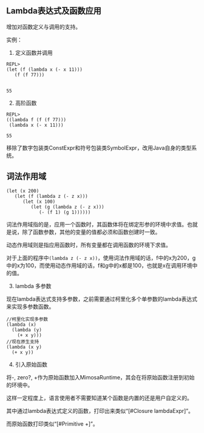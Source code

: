 ## Lambda表达式及函数应用

增加对函数定义与调用的支持。

实例：

1. 定义函数并调用

```
REPL>
(let (f (lambda x (- x 11)))
   (f (f 77)))


55
```

2. 高阶函数

```
REPL>
((lambda f (f (f 77)))
 (lambda x (- x 11)))

55
```

移除了数字包装类ConstExpr和符号包装类SymbolExpr，改用Java自身的类型系统。

## 词法作用域

```
(let (x 200)
   (let (f (lambda z (- z x)))
      (let (x 100)
         (let (g (lambda z (- z x)))
            (- (f 1) (g 1))))))
```

词法作用域指的是，应用一个函数时，其函数体将在绑定形参的环境中求值。也就是说，除了函数参数，其他的变量的值都必须和函数创建时一致。

动态作用域则是指应用函数时，所有变量都在调用函数的环境下求值。

对于上面的程序中`(lambda z (- z x))`，使用词法作用域的话，f中的x为200，g中的x为100，而使用动态作用域的话，f和g中的x都是100，也就是x在调用环境中的值。

3. lambda 多参数

现在lambda表达式支持多参数，之前需要通过柯里化多个单参数的lambda表达式来实现多参数函数。

```
//柯里化实现多参数
(lambda (x)
  (lambda (y)
    (+ x y)))
//现在原生支持
(lambda (x y)
  (+ x y))
```

4. 引入原始函数

将-, zero?, +作为原始函数加入MimosaRuntime，其会在将原始函数注册到初始的环境中。

这样一定程度上，语言使用者不需要知道某个函数是内置的还是用户自定义的。

其中通过lambda表达式定义的函数，打印出来类似“[#Closure lambdaExpr]”。

而原始函数打印类似“[#Primitive +]”。